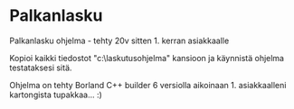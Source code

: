 # Palkanlasku
Palkanlasku ohjelma - tehty 20v sitten 1. kerran asiakkaalle

Kopioi kaikki tiedostot "c:\laskutusohjelma" kansioon ja käynnistä ohjelma testataksesi sitä.

Ohjelma on tehty Borland C++ builder 6 versiolla aikoinaan 1. asiakkaalleni kartongista tupakkaa... :)
